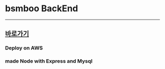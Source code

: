 # bsmboo BackEnd

---

## [바로가기](http://bsmboo.kro.kr)

### Deploy on AWS 
### made Node with Express and Mysql 
